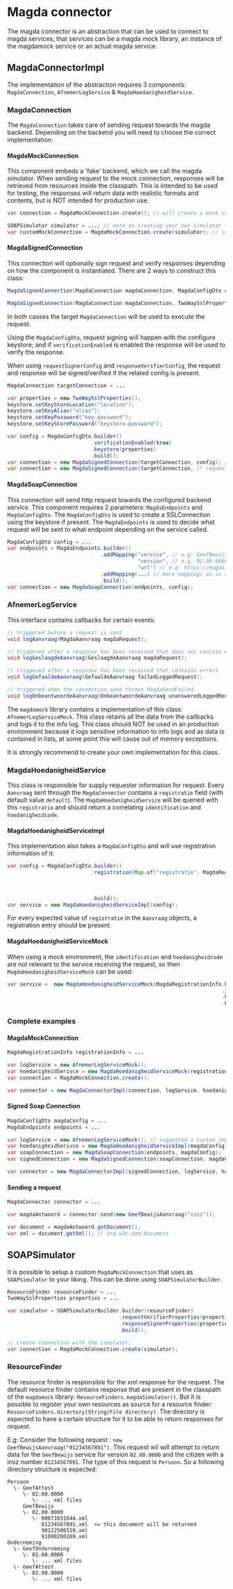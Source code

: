 # Magda connector

The magda connector is an abstraction that can be used to connect to magda services; that services can be a magda mock library, an instance of the magdamock service or an actual magda service.

## MagdaConnectorImpl

The implementation of the abstraction requires 3 components: `MagdaConnection`, `AfnemerLogService` & `MagdaHoedanigheidService`.

### MagdaConnection

The `MagdaConnection` takes care of sending request towards the magda backend. Depending on the backend you will need to choose the correct implementation:

#### MagdaMockConnection

This component embeds a 'fake' backend, which we call the magda simulator. When sending request to the mock connection, responses will be retrieved from resources inside the classpath. This is intended to be used for testing, the responses will return data with realistic formats and contents, but is NOT intended for production use.

```java
var connection = MagdaMockConnection.create(); // will create a mock connection with the default simulator

SOAPSimulator simulator = ...; // more on creating your own simulator later
var customMockConnection = MagdaMockConnection.create(simulator); // initialize with a custom simulator
```

#### MagdaSignedConnection

This connection will optionally sign request and verify responses depending on how the component is instantiated. There are 2 ways to construct this class:

```java
MagdaSignedConnection(MagdaConnection magdaConnection, MagdaConfigDto config) throws TwoWaySslException

MagdaSignedConnection(MagdaConnection magdaConnection, TwoWaySslProperties requestSignerConfig, TwoWaySslProperties responseVerifierConfig) throws TwoWaySslException
```

In both casses the target `MagdaConnection` will be used to execute the request.

Using the `MagdaConfigDto`, request signing will happen with the configure keystore; and if `verificationEnabled` is enabled the response will be used to verify the response.

When using `requestSignerConfig` and `responseVerifierConfig`, the request and response will be signed/verified if the related config is present.

```java
MagdaConnection targetConnection = ...

var properties = new TwoWaySslProperties();
keystore.setKeyStoreLocation("location");
keystore.setKeyAlias("alias");
keystore.setKeyPassword("key-password");
keystore.setKeyStorePassword("keystore-password");

var config = MagdaConfigDto.builder()
                           .verificationEnabled(true)
                           .keystore(properties)
                           .build();
var connection = new MagdaSignedConnection(targetConnection, config); // using config
var connection = new MagdaSignedConnection(targetConnection, /* request */ properties, /* response */ properties);
```

#### MagdaSoapConnection

This connection will send http request towards the configured backend service. This component requires 2 parameters: `MagdaEndpoints` and `MagdaConfigDto`. The `MagdaConfigDto` is used to create a SSLConnection using the keystore if present. The `MagdaEndpoints` is used to decide what request will be sent to what endpoint depending on the service called.

```java
MagdaConfigDto config = ...
var endpoints = MagdaEndpoints.builder()
                              .addMapping("service", // e.g: GeefBewijs
                                          "version", // e.g: 02.00.0000
                                          "url") // e.g: https://magda.be/Magda-02.00/soap/WebService
                              .addMapping(...) // more mappings as is required
                              .build();
var connection = new MagdaSoapConnection(endpoints, config);
```

### AfnemerLogService

This interface contains callbacks for certain events:

```java
// triggered before a request is sent
void logAanvraag(MagdaAanvraag magdaRequest);

// triggered after a response has been received that does not contain errors
void logGeslaagdeAanvraag(GeslaagdeAanvraag magdaRequest);

// triggered after a response has been received that contains errors
void logGefaaldeAanvraag(GefaaldeAanvraag failedLoggedRequest);

// triggered when the connection.send throws MagdaSendFailed
void logOnbeantwoordeAanvraag(OnbeantwoordeAanvraag unansweredLoggedRequest);
```

The `magdamock` library contains a implementation of this class: `AfnemerLogServiceMock`. This class retains all the data from the callbacks and logs it to the info log. This class should NOT be used in an production environment because it logs sensitive information to info logs and as data is contained in lists, at some point this will cause out of memory exceptions.

It is strongly recommend to create your own implementation for this class.

### MagdaHoedanigheidService

This class is responsible for supply requester information for request. Every `Aanvraag` sent through the `MagdaConnector` contains a `registratie` field (with default value `default`). The `MagdaHoedanigheidService` will be queried with this `registratie` and should return a correlating `identification` and `hoedanigheidcode`.

#### MagdaHoedanigheidServiceImpl

This implementation also takes a `MagdaConfigDto` and will use registration information of it:

```java
var config = MagdaConfigDto.builder()
                           .registration(Map.of("registratie", MagdaRegistrationConfigDto.builder()
	                                                                                     .identification("identification")
	                                                                                     .hoedanigheidscode("hoedanigheidscode")
	                                                                                     .build()))
                           .build();
var service = new MagdaHoedanigheidServiceImpl(config);
```

For every expected value of `registratie` in the `Aanvraag` objects, a registration entry should be present.

#### MagdaHoedanigheidServiceMock

When using a mock environment, the `identification` and `hoedanigheidcode` are not relevant to the service receiving the request, so then `MagdaHoedanigheidServiceMock` can be used:

```java
var service =  new MagdaHoedanigheidServiceMock(MagdaRegistrationInfo.builder()
                                                                     .identification("identification")
                                                                     .hoedanigheidscode("hoedanigheidscode"))
                                                                     .build();
```

### Complete examples

#### MagdaMockConnection

```java
MagdaRegistrationInfo registrationInfo = ...

var logService = new AfnemerLogServiceMock();
var hoedanigheidSerivce = new MagdaHoedanigheidServiceMock(registrationInfo);
var connection = MagdaMockConnection.create();

var connector = new MagdaConnectorImpl(connection, logService, hoedanigheidService);
```

#### Signed Soap Connection

```java
MagdaConfigDto magdaConfig = ...
MagdaEndpoints endpoints = ...

var logService = new AfnemerLogServiceMock(); // suggested a custom implementation here
var hoedanigheidSerivce = new MagdaHoedanigheidServiceImpl(magdaConfig);
var soapConnection = new MagdaSoapConnection(endpoints, magdaConfig);
var signedConnection = new MagdaSignedConnection(soapConnection, magdaConfig);

var connector = new MagdaConnectorImpl(signedConnection, logService, hoedanigheidService);
```

#### Sending a request

```java
MagdaConnector connector = ...

var magdaAntwoord = connector.send(new GeefBewijsAanvraag("insz"));

var document = magdaAntwoord.getDocument();
var xml = document.getXml(); // org.w3c.dom.Document
```

## SOAPSimulator

It is possible to setup a custom `MagdaMockConnection` that uses as `SOAPSimulator` to your liking. This can be done using `SOAPSimulatorBuilder`.

```java
ResourceFinder resourceFinder = ...
TwoWaySslProperties properties = ...

var simulator = SOAPSimulatorBuilder.builder(resourceFinder)
                                    .requestVerifierProperties(properties) // optional; will verify the request signature is set
                                    .responseSignerProperties(properties) // optional; will sign the response if set
                                    .build();

// create connection with the simulator:
var connection = MagdaMockConnection.create(simulator);
```

### ResourceFinder

The resource finder is responsible for the xml response for the request. The default resource finder contains response that are present in the classpath of the `magdamock` library: `ResourceFinders.magdaSimulator()`. But it is possible to register your own resources as source for a resource finder: `ResourceFinders.directory(String/File directory)`. The directory is expected to have a certain structure for it to be able to return responses for request.

E.g:
Consider the following request : `new GeefBewijsAanvraag("01234567891")`. This request wil will attempt to return data for the `GeefBewijs` service for version `02.00.0000` and the citizen with a insz number `01234567891`. The type of this request is `Persoon`. So a following directory structure is expected:

```
Persoon
  \- GeefAttest
     \- 02.00.0000
        \- ... xml files
     GeefBewijs
     \- 02.00.0000
        \- 00071031644.xml
           01234567891.xml  <= this document will be returned
           90122500159.xml
           91090200269.xml
Onderneming
  \- GeefOnderneming
     \- 02.00.0000
        \- ... xml files
  \- GeefAttest
     \- 02.00.0000
        \- ... xml files
```